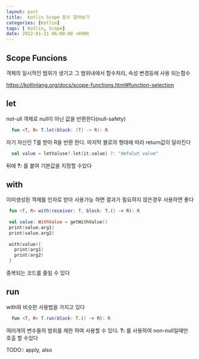 ```yaml
---
layout: post
title:  Kotlin Scope 함수 알아보기
categories: [Kotlin]
tags: [ Kotlin, Scope]
date: 2022-01-21 06:00:00 +0900
---
```


Scope Funcions
-------

객체의 일시적인 범위가 생기고 그 범위내에서 함수처리, 속성 변경등에 사용 되는함수

https://kotlinlang.org/docs/scope-functions.html#function-selection

let
----------
not-ull 객체로 null이 아닌 값을 반환한다(null-safety)

```kt
  fun <T, R> T.let(block: (T) -> R): R
``` 
자기 자신인 T를 받아 R을 반환 한다.
마지막 블로의 형태에 따라 return값이 달라진다

```kt
  val value = letValuse?.let{it.value} ?: "defalut value"
``` 
뒤에 __?:__ 를 붙여 기본값을 지정할 수있다

with
---------
이미생성된 객체를 인자로 받아 사용가능 하면 결과가 필요하지 않은경우 사용하면 좋다

```kt
 fun <T, R> with(receiver: T, block: T.() -> R): R
 
 val value: WithValue = getWithValue()
 print(value.arg1)
 print(value.arg2)
 
 with(value){
   print(arg1)
   print(arg2)
 }
``` 
중복되는 코드를 줄일 수 있다

run 
-------
with와 비슷한 사용법을 가지고 있다

```kt
  fun <T, R> T.run(block: T.() -> R): R
```
여러개의 변수들의 범위를 제한 하여 사용할 수 있다.
__?:__ 를 사용하여 non-null일때만 호출 할 수있다

TODO:: apply, also


